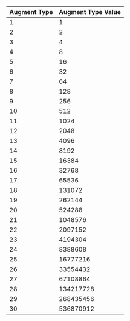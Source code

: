 **Augment Type**|**Augment Type Value**
:-----|:-----|
1|1
2|2
3|4
4|8
5|16
6|32
7|64
8|128
9|256
10|512
11|1024
12|2048
13|4096
14|8192
15|16384
16|32768
17|65536
18|131072
19|262144
20|524288
21|1048576
22|2097152
23|4194304
24|8388608
25|16777216
26|33554432
27|67108864
28|134217728
29|268435456
30|536870912